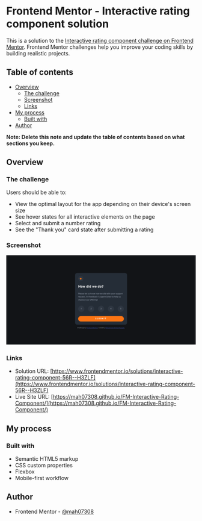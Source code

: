 # Frontend Mentor - Interactive rating component solution

This is a solution to the [Interactive rating component challenge on Frontend Mentor](https://www.frontendmentor.io/challenges/interactive-rating-component-koxpeBUmI). Frontend Mentor challenges help you improve your coding skills by building realistic projects.

## Table of contents

- [Overview](#overview)
  - [The challenge](#the-challenge)
  - [Screenshot](#screenshot)
  - [Links](#links)
- [My process](#my-process)
  - [Built with](#built-with)
- [Author](#author)

**Note: Delete this note and update the table of contents based on what sections you keep.**

## Overview

### The challenge

Users should be able to:

- View the optimal layout for the app depending on their device's screen size
- See hover states for all interactive elements on the page
- Select and submit a number rating
- See the "Thank you" card state after submitting a rating

### Screenshot

![](./Screenshot%202023-06-14.png)

### Links

- Solution URL: [https://www.frontendmentor.io/solutions/interactive-rating-component-56R--H3ZLF](https://www.frontendmentor.io/solutions/interactive-rating-component-56R--H3ZLF)
- Live Site URL: [https://mah07308.github.io/FM-Interactive-Rating-Component/](https://mah07308.github.io/FM-Interactive-Rating-Component/)

## My process

### Built with

- Semantic HTML5 markup
- CSS custom properties
- Flexbox
- Mobile-first workflow

## Author

- Frontend Mentor - [@mah07308](https://www.frontendmentor.io/profile/mah07308)
